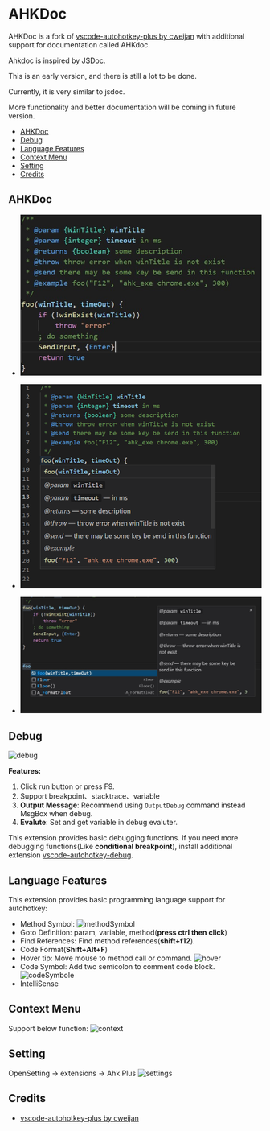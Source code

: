 # AHKDoc
AHKDoc is a fork of [vscode-autohotkey-plus by cweijan](https://marketplace.visualstudio.com/items?itemName=cweijan.vscode-autohotkey-plus) with additional support for documentation called AHKdoc.

Ahkdoc is inspired by [JSDoc](https://jsdoc.app/index.html). 

This is an early version, and there is still a lot to be done.

Currently, it is very similar to jsdoc.

More functionality and better documentation will be coming in future version.


  - [AHKDoc](#AHKDoc#AHKDoc)
  - [Debug](#debug)
  - [Language Features](#language-features)
  - [Context Menu](#context-menu)
  - [Setting](#setting)
  - [Credits](#credits)

<!--## Start

Install  [vscode-autohotkey-plus](https://marketplace.visualstudio.com/items?itemName=cweijan.vscode-autohotkey-plus) from vscode marketplace.-->

## AHKDoc

- ![ahkdoc](image/ahkdoc.jpg)

- ![ahkdoc_hover](image/ahkdoc_hover.png)

- ![ahkCompletion](image/autoCompletion.jpg)


## Debug

![debug](image/debug.gif)

**Features:**
1. Click run button or press F9.
2. Support breakpoint、stacktrace、variable
4. **Output Message**: Recommend using `OutputDebug` command instead MsgBox when debug.
4. **Evalute**: Set and get variable in debug evaluter.

This extension provides basic debugging functions. If you need more debugging functions(Like **conditional breakpoint**), install additional extension [vscode-autohotkey-debug](https://marketplace.visualstudio.com/items?itemName=zero-plusplus.vscode-autohotkey-debug).

## Language Features

This extension provides basic programming language support for autohotkey:
- Method Symbol: ![methodSymbol](image/methodSymbol.png)
- Goto Definition: param, variable, method(**press ctrl then click**)
- Find References: Find method references(**shift+f12**).
- Code Format(**Shift+Alt+F**)
- Hover tip: Move mouse to method call or command. ![hover](image/hover.png)
- Code Symbol: Add two semicolon to comment code block. ![codeSymbole](image/codeSymbol.png)
- IntelliSense

## Context Menu

Support below function: ![context](image/context.png)

## Setting

OpenSetting -> extensions -> Ahk Plus
![settings](image/settings.jpg)

## Credits
- [vscode-autohotkey-plus by cweijan](https://marketplace.visualstudio.com/items?itemName=cweijan.vscode-autohotkey-plus)